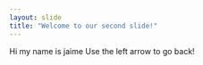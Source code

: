 ```yaml
---
layout: slide
title: "Welcome to our second slide!"
---
```

Hi my name is jaime
Use the left arrow to go back!
